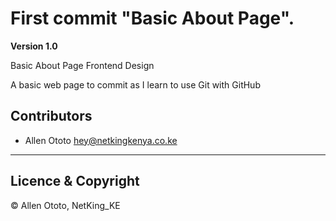 # First commit "Basic About Page".

**Version 1.0**

Basic About Page Frontend Design

A basic web page to commit as I learn to use Git with GitHub

## Contributors

- Allen Ototo <hey@netkingkenya.co.ke>

---

## Licence & Copyright

© Allen Ototo, NetKing_KE